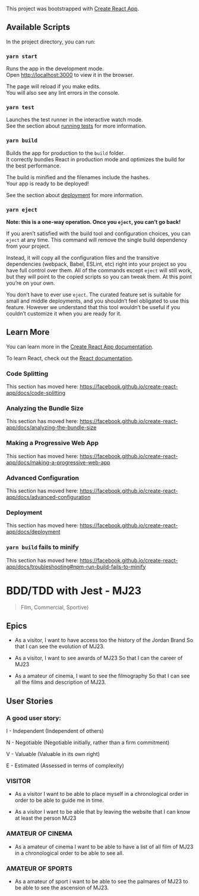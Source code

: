 This project was bootstrapped with [Create React App](https://github.com/facebook/create-react-app).

## Available Scripts

In the project directory, you can run:

### `yarn start`

Runs the app in the development mode.<br />
Open [http://localhost:3000](http://localhost:3000) to view it in the browser.

The page will reload if you make edits.<br />
You will also see any lint errors in the console.

### `yarn test`

Launches the test runner in the interactive watch mode.<br />
See the section about [running tests](https://facebook.github.io/create-react-app/docs/running-tests) for more information.

### `yarn build`

Builds the app for production to the `build` folder.<br />
It correctly bundles React in production mode and optimizes the build for the best performance.

The build is minified and the filenames include the hashes.<br />
Your app is ready to be deployed!

See the section about [deployment](https://facebook.github.io/create-react-app/docs/deployment) for more information.

### `yarn eject`

**Note: this is a one-way operation. Once you `eject`, you can’t go back!**

If you aren’t satisfied with the build tool and configuration choices, you can `eject` at any time. This command will remove the single build dependency from your project.

Instead, it will copy all the configuration files and the transitive dependencies (webpack, Babel, ESLint, etc) right into your project so you have full control over them. All of the commands except `eject` will still work, but they will point to the copied scripts so you can tweak them. At this point you’re on your own.

You don’t have to ever use `eject`. The curated feature set is suitable for small and middle deployments, and you shouldn’t feel obligated to use this feature. However we understand that this tool wouldn’t be useful if you couldn’t customize it when you are ready for it.

## Learn More

You can learn more in the [Create React App documentation](https://facebook.github.io/create-react-app/docs/getting-started).

To learn React, check out the [React documentation](https://reactjs.org/).

### Code Splitting

This section has moved here: https://facebook.github.io/create-react-app/docs/code-splitting

### Analyzing the Bundle Size

This section has moved here: https://facebook.github.io/create-react-app/docs/analyzing-the-bundle-size

### Making a Progressive Web App

This section has moved here: https://facebook.github.io/create-react-app/docs/making-a-progressive-web-app

### Advanced Configuration

This section has moved here: https://facebook.github.io/create-react-app/docs/advanced-configuration

### Deployment

This section has moved here: https://facebook.github.io/create-react-app/docs/deployment

### `yarn build` fails to minify

This section has moved here: https://facebook.github.io/create-react-app/docs/troubleshooting#npm-run-build-fails-to-minify



# BDD/TDD with Jest - MJ23
> Film, Commercial, Sportive)

## Epics

- As a visitor, I want to have access too the history of the Jordan Brand So that I can see the evolution of MJ23.

- As a visitor, I want to see awards of MJ23 So that I can the career of MJ23

- As a amateur of cinema, I want to see the filmography So that I can see all the films and description of MJ23.


## User Stories
### A good user story:

I - Independent (Independent of others)

N - Negotiable (Negotiable initially, rather than a firm commitment)

V - Valuable (Valuable in its own right)

E - Estimated (Assessed in terms of complexity)


### VISITOR
- As a visitor I want to be able to place myself in a chronological order in order to be able to guide me in time.

- As a visitor I want to be able that by leaving the website that I can know at least the person MJ23



### AMATEUR OF CINEMA
- As a amateur of cinema I want to be able to have a list of all film of MJ23 in a chronological order to be able to see all.

### AMATEUR OF SPORTS
- As a amateur of sport i want to be able to see the palmares of MJ23 to be able to see the ascension of MJ23.